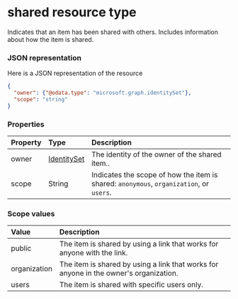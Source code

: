 # shared resource type

Indicates that an item has been shared with others. Includes information about
how the item is shared.

### JSON representation

Here is a JSON representation of the resource

<!-- {
  "blockType": "resource",
  "optionalProperties": [

  ],
  "@odata.type": "microsoft.graph.shared"
}-->

```json
{
  "owner": {"@odata.type": "microsoft.graph.identitySet"},
  "scope": "string"
}

```
### Properties
| Property       | Type                          | Description                                                                             |
|:---------------|:------------------------------|:----------------------------------------------------------------------------------------|
| owner          | [IdentitySet](identitySet.md) | The identity of the owner of the shared item..                                          |
| scope          | String                        | Indicates the scope of how the item is shared: `anonymous`, `organization`, or `users`. |

### Scope values
| Value        | Description                                                                           |
|:-------------|:--------------------------------------------------------------------------------------|
| public       | The item is shared by using a link that works for anyone with the link.               |
| organization | The item is shared by using a link that works for anyone in the owner's organization. |
| users        | The item is shared with specific users only.                                          |


<!-- uuid: 8fcb5dbc-d5aa-4681-8e31-b001d5168d79
2015-10-25 14:57:30 UTC -->
<!-- {
  "type": "#page.annotation",
  "description": "shared resource",
  "keywords": "",
  "section": "documentation",
  "tocPath": ""
}-->